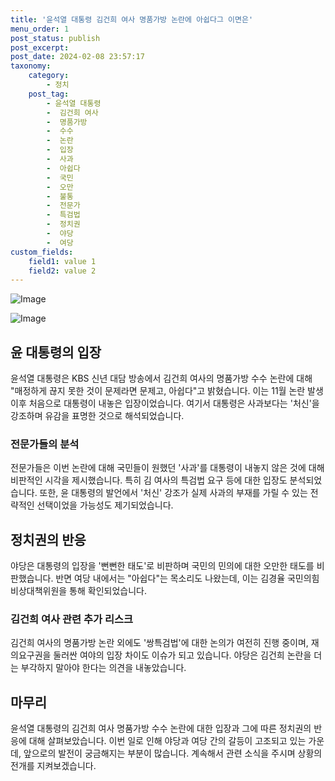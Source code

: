 ```yaml
---
title: '윤석열 대통령 김건희 여사 명품가방 논란에 아쉽다그 이면은'
menu_order: 1
post_status: publish
post_excerpt: 
post_date: 2024-02-08 23:57:17
taxonomy:
    category:
        - 정치
    post_tag:
        - 윤석열 대통령
        -  김건희 여사
        -  명품가방
        -  수수
        -  논란
        -  입장
        -  사과
        -  아쉽다
        -  국민
        -  오만
        -  불통
        -  전문가
        -  특검법
        -  정치권
        -  야당
        -  여당
custom_fields:
    field1: value 1
    field2: value 2
---
```


![Image](https://imgnews.pstatic.net/image/031/2024/02/08/0000811665_001_20240208133901079.jpg?type=w647)

![Image](https://imgnews.pstatic.net/image/031/2024/02/08/0000811665_002_20240208133901102.jpg?type=w647)

## 윤 대통령의 입장
윤석열 대통령은 KBS 신년 대담 방송에서 김건희 여사의 명품가방 수수 논란에 대해 "매정하게 끊지 못한 것이 문제라면 문제고, 아쉽다"고 밝혔습니다. 이는 11월 논란 발생 이후 처음으로 대통령이 내놓은 입장이었습니다. 여기서 대통령은 사과보다는 '처신'을 강조하며 유감을 표명한 것으로 해석되었습니다.
### 전문가들의 분석
전문가들은 이번 논란에 대해 국민들이 원했던 '사과'를 대통령이 내놓지 않은 것에 대해 비판적인 시각을 제시했습니다. 특히 김 여사의 특검법 요구 등에 대한 입장도 분석되었습니다. 또한, 윤 대통령의 발언에서 '처신' 강조가 실제 사과의 부재를 가릴 수 있는 전략적인 선택이었을 가능성도 제기되었습니다.
## 정치권의 반응
야당은 대통령의 입장을 '뻔뻔한 태도'로 비판하며 국민의 민의에 대한 오만한 태도를 비판했습니다. 반면 여당 내에서는 "아쉽다"는 목소리도 나왔는데, 이는 김경율 국민의힘 비상대책위원을 통해 확인되었습니다.
### 김건희 여사 관련 추가 리스크
김건희 여사의 명품가방 논란 외에도 '쌍특검법'에 대한 논의가 여전히 진행 중이며, 재의요구권을 둘러싼 여야의 입장 차이도 이슈가 되고 있습니다. 야당은 김건희 논란을 더는 부각하지 말아야 한다는 의견을 내놓았습니다.
## 마무리
윤석열 대통령의 김건희 여사 명품가방 수수 논란에 대한 입장과 그에 따른 정치권의 반응에 대해 살펴보았습니다. 이번 일로 인해 야당과 여당 간의 갈등이 고조되고 있는 가운데, 앞으로의 발전이 궁금해지는 부분이 많습니다. 계속해서 관련 소식을 주시며 상황의 전개를 지켜보겠습니다.
